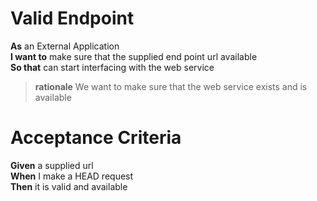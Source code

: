 Valid Endpoint
==============

**As** an External Application<br>
**I want to** make sure that the supplied end point url available<br/>
**So that** can start interfacing with the web service<br/>
	
> **rationale** We want to make sure that the web service exists and is available

Acceptance Criteria
===================

**Given** a supplied url<br/>
**When** I make a HEAD request<br/>
**Then** it is valid and available<br/>